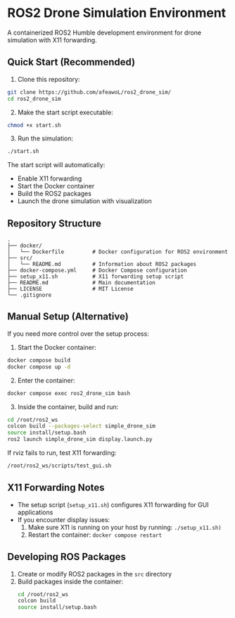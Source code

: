 # ROS2 Drone Simulation Environment

A containerized ROS2 Humble development environment for drone simulation with X11 forwarding.

## Quick Start (Recommended)

1. Clone this repository:
```bash
git clone https://github.com/afeawoL/ros2_drone_sim/
cd ros2_drone_sim
```

2. Make the start script executable:
```bash
chmod +x start.sh
```

3. Run the simulation:
```bash
./start.sh
```

The start script will automatically:
- Enable X11 forwarding
- Start the Docker container
- Build the ROS2 packages
- Launch the drone simulation with visualization

## Repository Structure

```
.
├── docker/
│   └── Dockerfile         # Docker configuration for ROS2 environment
├── src/
│   └── README.md          # Information about ROS2 packages
├── docker-compose.yml     # Docker Compose configuration
├── setup_x11.sh           # X11 forwarding setup script
├── README.md              # Main documentation             
├── LICENSE                # MIT License
└── .gitignore

```

## Manual Setup (Alternative)

If you need more control over the setup process:

1. Start the Docker container:
```bash
docker compose build
docker compose up -d
```

2. Enter the container:
```bash
docker compose exec ros2_drone_sim bash
```

3. Inside the container, build and run:
```bash
cd /root/ros2_ws
colcon build --packages-select simple_drone_sim
source install/setup.bash
ros2 launch simple_drone_sim display.launch.py
```

If rviz fails to run, test X11 forwarding:
```bash
/root/ros2_ws/scripts/test_gui.sh
```

## X11 Forwarding Notes

- The setup script (`setup_x11.sh`) configures X11 forwarding for GUI applications
- If you encounter display issues:
  1. Make sure X11 is running on your host by running: `./setup_x11.sh)`
  2. Restart the container: `docker compose restart`
     
## Developing ROS Packages

1. Create or modify ROS2 packages in the `src` directory
2. Build packages inside the container:
   ```bash
   cd /root/ros2_ws
   colcon build
   source install/setup.bash
   ```


